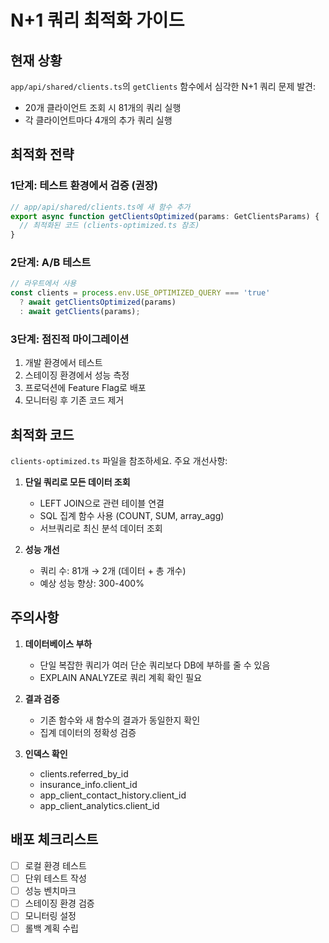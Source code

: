 # N+1 쿼리 최적화 가이드

## 현재 상황

`app/api/shared/clients.ts`의 `getClients` 함수에서 심각한 N+1 쿼리 문제 발견:
- 20개 클라이언트 조회 시 81개의 쿼리 실행
- 각 클라이언트마다 4개의 추가 쿼리 실행

## 최적화 전략

### 1단계: 테스트 환경에서 검증 (권장)

```typescript
// app/api/shared/clients.ts에 새 함수 추가
export async function getClientsOptimized(params: GetClientsParams) {
  // 최적화된 코드 (clients-optimized.ts 참조)
}
```

### 2단계: A/B 테스트

```typescript
// 라우트에서 사용
const clients = process.env.USE_OPTIMIZED_QUERY === 'true' 
  ? await getClientsOptimized(params)
  : await getClients(params);
```

### 3단계: 점진적 마이그레이션

1. 개발 환경에서 테스트
2. 스테이징 환경에서 성능 측정
3. 프로덕션에 Feature Flag로 배포
4. 모니터링 후 기존 코드 제거

## 최적화 코드

`clients-optimized.ts` 파일을 참조하세요. 주요 개선사항:

1. **단일 쿼리로 모든 데이터 조회**
   - LEFT JOIN으로 관련 테이블 연결
   - SQL 집계 함수 사용 (COUNT, SUM, array_agg)
   - 서브쿼리로 최신 분석 데이터 조회

2. **성능 개선**
   - 쿼리 수: 81개 → 2개 (데이터 + 총 개수)
   - 예상 성능 향상: 300-400%

## 주의사항

1. **데이터베이스 부하**
   - 단일 복잡한 쿼리가 여러 단순 쿼리보다 DB에 부하를 줄 수 있음
   - EXPLAIN ANALYZE로 쿼리 계획 확인 필요

2. **결과 검증**
   - 기존 함수와 새 함수의 결과가 동일한지 확인
   - 집계 데이터의 정확성 검증

3. **인덱스 확인**
   - clients.referred_by_id
   - insurance_info.client_id
   - app_client_contact_history.client_id
   - app_client_analytics.client_id

## 배포 체크리스트

- [ ] 로컬 환경 테스트
- [ ] 단위 테스트 작성
- [ ] 성능 벤치마크
- [ ] 스테이징 환경 검증
- [ ] 모니터링 설정
- [ ] 롤백 계획 수립